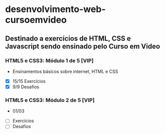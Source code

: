 # desenvolvimento-web-cursoemvideo
## Destinado a exercícios de HTML, CSS e Javascript sendo ensinado pelo Curso em Video
### HTML5 e CSS3: Módulo 1 de 5 [VIP]
* Ensinamentos básicos sobre internet, HTML e CSS
- [x] 15/15 Exercícios
- [x] 9/9 Desafios
### HTML5 e CSS3: Módulo 2 de 5 [VIP]
* 01/03
- [ ] Exercícios
- [ ] Desafios
